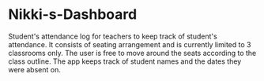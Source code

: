 # Nikki-s-Dashboard

Student's attendance log for teachers to keep track of student's attendance. 
It consists of seating arrangement and is currently limited to 3 classrooms only. The user is free to move around the seats according to the 
class outline. The app keeps track of student names and the dates they were absent on. 

